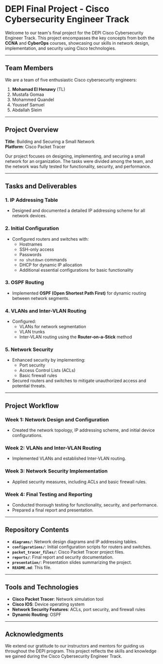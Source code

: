 # DEPI Final Project - Cisco Cybersecurity Engineer Track

Welcome to our team's final project for the DEPI Cisco Cybersecurity Engineer Track. This project encompasses the key concepts from both the **CCNA** and **CyberOps** courses, showcasing our skills in network design, implementation, and security using Cisco technologies.

---

## Team Members
We are a team of five enthusiastic Cisco cybersecurity engineers:
1. **Mohamad El Henawy** (TL)
2. Mustafa Gomaa
3. Mohammed Quandel
4. Youssef Samuel
5. Abdallah Sleim

---

## Project Overview

**Title**: Building and Securing a Small Network  
**Platform**: Cisco Packet Tracer

Our project focuses on designing, implementing, and securing a small network for an organization. The tasks were divided among the team, and the network was fully tested for functionality, security, and performance.

---

## Tasks and Deliverables

### 1. **IP Addressing Table**
- Designed and documented a detailed IP addressing scheme for all network devices.

### 2. **Initial Configuration**
- Configured routers and switches with:
  - Hostnames
  - SSH-only access
  - Passwords
  - `no shutdown` commands
  - DHCP for dynamic IP allocation
  - Additional essential configurations for basic functionality

### 3. **OSPF Routing**
- Implemented **OSPF (Open Shortest Path First)** for dynamic routing between network segments.

### 4. **VLANs and Inter-VLAN Routing**
- Configured:
  - VLANs for network segmentation
  - VLAN trunks
  - Inter-VLAN routing using the **Router-on-a-Stick** method

### 5. **Network Security**
- Enhanced security by implementing:
  - Port security
  - Access Control Lists (ACLs)
  - Basic firewall rules
- Secured routers and switches to mitigate unauthorized access and potential threats.

---

## Project Workflow

### Week 1: Network Design and Configuration
- Created the network topology, IP addressing scheme, and initial device configurations.

### Week 2: VLANs and Inter-VLAN Routing
- Implemented VLANs and established Inter-VLAN routing.

### Week 3: Network Security Implementation
- Applied security measures, including ACLs and basic firewall rules.

### Week 4: Final Testing and Reporting
- Conducted thorough testing for functionality, security, and performance.
- Prepared a final report and presentation.

---

## Repository Contents

- **`diagrams/`**: Network design diagrams and IP addressing tables.
- **`configurations/`**: Initial configuration scripts for routers and switches.
- **`packet_tracer_files/`**: Cisco Packet Tracer project files.
- **`reports/`**: Final report and security documentation.
- **`presentation/`**: Presentation slides summarizing the project.
- **`README.md`**: This file.

---

## Tools and Technologies
- **Cisco Packet Tracer**: Network simulation tool
- **Cisco IOS**: Device operating system
- **Network Security Features**: ACLs, port security, and firewall rules
- **Dynamic Routing**: OSPF

---

## Acknowledgments
We extend our gratitude to our instructors and mentors for guiding us throughout the DEPI program. This project reflects the skills and knowledge we gained during the Cisco Cybersecurity Engineer Track.
